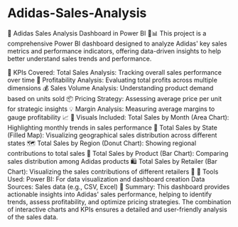 # Adidas-Sales-Analysis
🚀 Adidas Sales Analysis Dashboard in Power BI 👟📊
This project is a comprehensive Power BI dashboard designed to analyze Adidas' key sales metrics and performance indicators, offering data-driven insights to help better understand sales trends and performance.

🔑 KPIs Covered:
Total Sales Analysis: Tracking overall sales performance over time 📅
Profitability Analysis: Evaluating total profits across multiple dimensions 💰
Sales Volume Analysis: Understanding product demand based on units sold 📦
Pricing Strategy: Assessing average price per unit for strategic insights 💡
Margin Analysis: Measuring average margins to gauge profitability 📈
🎨 Visuals Included:
Total Sales by Month (Area Chart): Highlighting monthly trends in sales performance 📆
Total Sales by State (Filled Map): Visualizing geographical sales distribution across different states 🗺️
Total Sales by Region (Donut Chart): Showing regional contributions to total sales 🍩
Total Sales by Product (Bar Chart): Comparing sales distribution among Adidas products 🛍️
Total Sales by Retailer (Bar Chart): Visualizing the sales contributions of different retailers 🏢
🔧 Tools Used:
Power BI: For data visualization and dashboard creation
Data Sources: Sales data (e.g., CSV, Excel)
📝 Summary:
This dashboard provides actionable insights into Adidas' sales performance, helping to identify trends, assess profitability, and optimize pricing strategies. The combination of interactive charts and KPIs ensures a detailed and user-friendly analysis of the sales data.
